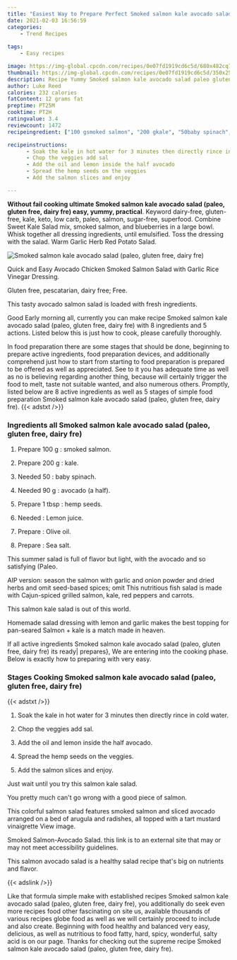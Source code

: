 ```yaml
---
title: "Easiest Way to Prepare Perfect Smoked salmon kale avocado salad paleo gluten free dairy fre"
date: 2021-02-03 16:56:59
categories:
    - Trend Recipes
    
tags:
    - Easy recipes

image: https://img-global.cpcdn.com/recipes/0e07fd1919cd6c5d/680x482cq70/smoked-salmon-kale-avocado-salad-paleo-gluten-free-dairy-fre-recipe-main-photo.jpg
thumbnail: https://img-global.cpcdn.com/recipes/0e07fd1919cd6c5d/350x250cq70/smoked-salmon-kale-avocado-salad-paleo-gluten-free-dairy-fre-recipe-main-photo.jpg
description: Recipe Yummy Smoked salmon kale avocado salad paleo gluten free dairy fre with 8 ingredients and 5 stages of easy cooking.
author: Luke Reed
calories: 232 calories
fatContent: 12 grams fat
preptime: PT25M
cooktime: PT2H
ratingvalue: 3.4
reviewcount: 1472
recipeingredient: ["100 gsmoked salmon", "200 gkale", "50baby spinach", "90 gavocado a half", "1 tbsphemp seeds", "Lemon juice", "Olive oil", "Sea salt"]

recipeinstructions: 
      - Soak the kale in hot water for 3 minutes then directly rince in cold water 
      - Chop the veggies add sal 
      - Add the oil and lemon inside the half avocado 
      - Spread the hemp seeds on the veggies 
      - Add the salmon slices and enjoy

---
```




**Without fail cooking ultimate Smoked salmon kale avocado salad (paleo, gluten free, dairy fre) easy, yummy, practical**. Keyword dairy-free, gluten-free, kale, keto, low carb, paleo, salmon, sugar-free, superfood. Combine Sweet Kale Salad mix, smoked salmon, and blueberries in a large bowl. Whisk together all dressing ingredients, until emulsified. Toss the dressing with the salad. Warm Garlic Herb Red Potato Salad.


![Smoked salmon kale avocado salad (paleo, gluten free, dairy fre)](https://img-global.cpcdn.com/recipes/0e07fd1919cd6c5d/680x482cq70/smoked-salmon-kale-avocado-salad-paleo-gluten-free-dairy-fre-recipe-main-photo.jpg "Smoked salmon kale avocado salad (paleo, gluten free, dairy fre)")



Quick and Easy Avocado Chicken Smoked Salmon Salad with Garlic Rice Vinegar Dressing.

Gluten free, pescatarian, dairy free; Free.

This tasty avocado salmon salad is loaded with fresh ingredients.


Good Early morning all, currently you can make recipe Smoked salmon kale avocado salad (paleo, gluten free, dairy fre) with 8 ingredients and 5 actions. Listed below this is just how to cook, please carefully thoroughly.

In food preparation there are some stages that should be done, beginning to prepare active ingredients, food preparation devices, and additionally comprehend just how to start from starting to food preparation is prepared to be offered as well as appreciated. See to it you has adequate time as well as no is believing regarding another thing, because will certainly trigger the food to melt, taste not suitable wanted, and also numerous others. Promptly, listed below are 8 active ingredients as well as 5 stages of simple food preparation Smoked salmon kale avocado salad (paleo, gluten free, dairy fre).
{{< adstxt />}}

### Ingredients all Smoked salmon kale avocado salad (paleo, gluten free, dairy fre)


1. Prepare 100 g : smoked salmon.

1. Prepare 200 g : kale.

1. Needed 50 : baby spinach.

1. Needed 90 g : avocado (a half).

1. Prepare 1 tbsp : hemp seeds.

1. Needed  : Lemon juice.

1. Prepare  : Olive oil.

1. Prepare  : Sea salt.


This summer salad is full of flavor but light, with the avocado and so satisfying (Paleo.

AIP version: season the salmon with garlic and onion powder and dried herbs and omit seed-based spices; omit This nutritious fish salad is made with Cajun-spiced grilled salmon, kale, red peppers and carrots.

This salmon kale salad is out of this world.

Homemade salad dressing with lemon and garlic makes the best topping for pan-seared Salmon + kale is a match made in heaven.


If all active ingredients Smoked salmon kale avocado salad (paleo, gluten free, dairy fre) its ready| prepares}, We are entering into the cooking phase. Below is exactly how to preparing with very easy.

### Stages Cooking Smoked salmon kale avocado salad (paleo, gluten free, dairy fre)

{{< adstxt />}}


1. Soak the kale in hot water for 3 minutes then directly rince in cold water.



1. Chop the veggies add sal.



1. Add the oil and lemon inside the half avocado.



1. Spread the hemp seeds on the veggies.



1. Add the salmon slices and enjoy.




Just wait until you try this salmon kale salad.

You pretty much can&#39;t go wrong with a good piece of salmon.

This colorful salmon salad features smoked salmon and sliced avocado arranged on a bed of arugula and radishes, all topped with a tart mustard vinaigrette View image.

Smoked Salmon-Avocado Salad. this link is to an external site that may or may not meet accessibility guidelines.

This salmon avocado salad is a healthy salad recipe that&#39;s big on nutrients and flavor.


{{< adslink />}}

Like that formula simple make with established recipes Smoked salmon kale avocado salad (paleo, gluten free, dairy fre), you additionally do seek even more recipes food other fascinating on site us, available thousands of various recipes globe food as well as we will certainly proceed to include and also create. Beginning with food healthy and balanced very easy, delicious, as well as nutritious to food fatty, hard, spicy, wonderful, salty acid is on our page. Thanks for checking out the supreme recipe Smoked salmon kale avocado salad (paleo, gluten free, dairy fre).
